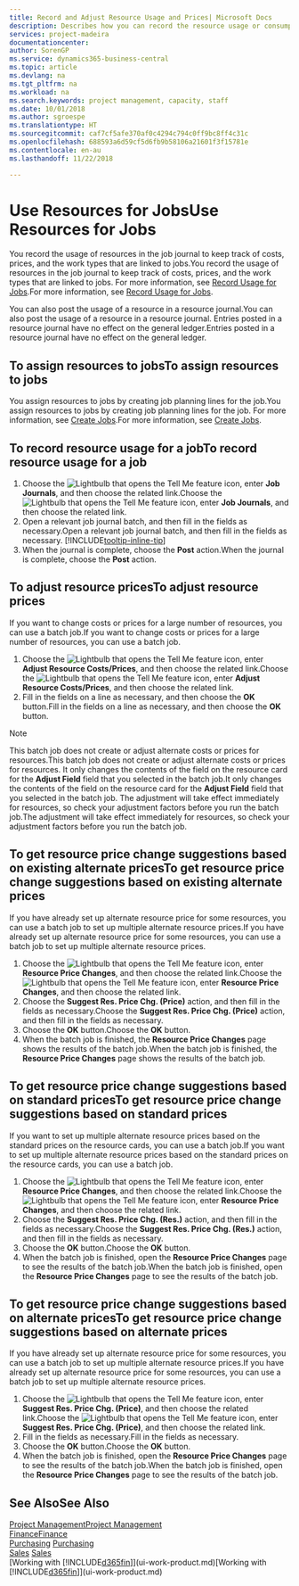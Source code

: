 ```yaml
---
title: Record and Adjust Resource Usage and Prices| Microsoft Docs
description: Describes how you can record the resource usage or consumption associated with a job, to keep track and manage costs, prices, and work types.
services: project-madeira
documentationcenter: 
author: SorenGP
ms.service: dynamics365-business-central
ms.topic: article
ms.devlang: na
ms.tgt_pltfrm: na
ms.workload: na
ms.search.keywords: project management, capacity, staff
ms.date: 10/01/2018
ms.author: sgroespe
ms.translationtype: HT
ms.sourcegitcommit: caf7cf5afe370af0c4294c794c0ff9bc8ff4c31c
ms.openlocfilehash: 688593a6d59cf5d6fb9b58106a21601f3f15781e
ms.contentlocale: en-au
ms.lasthandoff: 11/22/2018

---
```

# <a name="use-resources-for-jobs"></a><span data-ttu-id="0e7db-103">Use Resources for Jobs</span><span class="sxs-lookup"><span data-stu-id="0e7db-103">Use Resources for Jobs</span></span>
<span data-ttu-id="0e7db-104">You record the usage of resources in the job journal to keep track of costs, prices, and the work types that are linked to jobs.</span><span class="sxs-lookup"><span data-stu-id="0e7db-104">You record the usage of resources in the job journal to keep track of costs, prices, and the work types that are linked to jobs.</span></span> <span data-ttu-id="0e7db-105">For more information, see [Record Usage for Jobs](projects-how-record-job-usage.md).</span><span class="sxs-lookup"><span data-stu-id="0e7db-105">For more information, see [Record Usage for Jobs](projects-how-record-job-usage.md).</span></span>

<span data-ttu-id="0e7db-106">You can also post the usage of a resource in a resource journal.</span><span class="sxs-lookup"><span data-stu-id="0e7db-106">You can also post the usage of a resource in a resource journal.</span></span> <span data-ttu-id="0e7db-107">Entries posted in a resource journal have no effect on the general ledger.</span><span class="sxs-lookup"><span data-stu-id="0e7db-107">Entries posted in a resource journal have no effect on the general ledger.</span></span>

## <a name="to-assign-resources-to-jobs"></a><span data-ttu-id="0e7db-108">To assign resources to jobs</span><span class="sxs-lookup"><span data-stu-id="0e7db-108">To assign resources to jobs</span></span>
<span data-ttu-id="0e7db-109">You assign resources to jobs by creating job planning lines for the job.</span><span class="sxs-lookup"><span data-stu-id="0e7db-109">You assign resources to jobs by creating job planning lines for the job.</span></span> <span data-ttu-id="0e7db-110">For more information, see [Create Jobs](projects-how-create-jobs.md).</span><span class="sxs-lookup"><span data-stu-id="0e7db-110">For more information, see [Create Jobs](projects-how-create-jobs.md).</span></span>

## <a name="to-record-resource-usage-for-a-job"></a><span data-ttu-id="0e7db-111">To record resource usage for a job</span><span class="sxs-lookup"><span data-stu-id="0e7db-111">To record resource usage for a job</span></span>
1. <span data-ttu-id="0e7db-112">Choose the ![Lightbulb that opens the Tell Me feature](media/ui-search/search_small.png "Tell me what you want to do") icon, enter **Job Journals**, and then choose the related link.</span><span class="sxs-lookup"><span data-stu-id="0e7db-112">Choose the ![Lightbulb that opens the Tell Me feature](media/ui-search/search_small.png "Tell me what you want to do") icon, enter **Job Journals**, and then choose the related link.</span></span>
2. <span data-ttu-id="0e7db-113">Open a relevant job journal batch, and then fill in the fields as necessary.</span><span class="sxs-lookup"><span data-stu-id="0e7db-113">Open a relevant job journal batch, and then fill in the fields as necessary.</span></span> [!INCLUDE[tooltip-inline-tip](includes/tooltip-inline-tip_md.md)]
3. <span data-ttu-id="0e7db-114">When the journal is complete, choose the **Post** action.</span><span class="sxs-lookup"><span data-stu-id="0e7db-114">When the journal is complete, choose the **Post** action.</span></span>

## <a name="to-adjust-resource-prices"></a><span data-ttu-id="0e7db-115">To adjust resource prices</span><span class="sxs-lookup"><span data-stu-id="0e7db-115">To adjust resource prices</span></span>
<span data-ttu-id="0e7db-116">If you want to change costs or prices for a large number of resources, you can use a batch job.</span><span class="sxs-lookup"><span data-stu-id="0e7db-116">If you want to change costs or prices for a large number of resources, you can use a batch job.</span></span>  

1. <span data-ttu-id="0e7db-117">Choose the ![Lightbulb that opens the Tell Me feature](media/ui-search/search_small.png "Tell me what you want to do") icon, enter **Adjust Resource Costs/Prices**, and then choose the related link.</span><span class="sxs-lookup"><span data-stu-id="0e7db-117">Choose the ![Lightbulb that opens the Tell Me feature](media/ui-search/search_small.png "Tell me what you want to do") icon, enter **Adjust Resource Costs/Prices**, and then choose the related link.</span></span>
2. <span data-ttu-id="0e7db-118">Fill in the fields on a line as necessary, and then choose the **OK** button.</span><span class="sxs-lookup"><span data-stu-id="0e7db-118">Fill in the fields on a line as necessary, and then choose the **OK** button.</span></span>

> [!NOTE]  
>   <span data-ttu-id="0e7db-119">This batch job does not create or adjust alternate costs or prices for resources.</span><span class="sxs-lookup"><span data-stu-id="0e7db-119">This batch job does not create or adjust alternate costs or prices for resources.</span></span> <span data-ttu-id="0e7db-120">It only changes the contents of the field on the resource card for the **Adjust Field** field that you selected in the batch job.</span><span class="sxs-lookup"><span data-stu-id="0e7db-120">It only changes the contents of the field on the resource card for the **Adjust Field** field that you selected in the batch job.</span></span> <span data-ttu-id="0e7db-121">The adjustment will take effect immediately for resources, so check your adjustment factors before you run the batch job.</span><span class="sxs-lookup"><span data-stu-id="0e7db-121">The adjustment will take effect immediately for resources, so check your adjustment factors before you run the batch job.</span></span>

## <a name="to-get-resource-price-change-suggestions-based-on-existing-alternate-prices"></a><span data-ttu-id="0e7db-122">To get resource price change suggestions based on existing alternate prices</span><span class="sxs-lookup"><span data-stu-id="0e7db-122">To get resource price change suggestions based on existing alternate prices</span></span>
<span data-ttu-id="0e7db-123">If you have already set up alternate resource price for some resources, you can use a batch job to set up multiple alternate resource prices.</span><span class="sxs-lookup"><span data-stu-id="0e7db-123">If you have already set up alternate resource price for some resources, you can use a batch job to set up multiple alternate resource prices.</span></span>

1. <span data-ttu-id="0e7db-124">Choose the ![Lightbulb that opens the Tell Me feature](media/ui-search/search_small.png "Tell me what you want to do") icon, enter **Resource Price Changes**, and then choose the related link.</span><span class="sxs-lookup"><span data-stu-id="0e7db-124">Choose the ![Lightbulb that opens the Tell Me feature](media/ui-search/search_small.png "Tell me what you want to do") icon, enter **Resource Price Changes**, and then choose the related link.</span></span>
2. <span data-ttu-id="0e7db-125">Choose the **Suggest Res. Price Chg. (Price)** action, and then fill in the fields as necessary.</span><span class="sxs-lookup"><span data-stu-id="0e7db-125">Choose the **Suggest Res. Price Chg. (Price)** action, and then fill in the fields as necessary.</span></span>
3. <span data-ttu-id="0e7db-126">Choose the **OK** button.</span><span class="sxs-lookup"><span data-stu-id="0e7db-126">Choose the **OK** button.</span></span>  
4. <span data-ttu-id="0e7db-127">When the batch job is finished, the **Resource Price Changes** page shows the results of the batch job.</span><span class="sxs-lookup"><span data-stu-id="0e7db-127">When the batch job is finished, the **Resource Price Changes** page shows the results of the batch job.</span></span>

## <a name="to-get-resource-price-change-suggestions-based-on-standard-prices"></a><span data-ttu-id="0e7db-128">To get resource price change suggestions based on standard prices</span><span class="sxs-lookup"><span data-stu-id="0e7db-128">To get resource price change suggestions based on standard prices</span></span>
<span data-ttu-id="0e7db-129">If you want to set up multiple alternate resource prices based on the standard prices on the resource cards, you can use a batch job.</span><span class="sxs-lookup"><span data-stu-id="0e7db-129">If you want to set up multiple alternate resource prices based on the standard prices on the resource cards, you can use a batch job.</span></span>  

1. <span data-ttu-id="0e7db-130">Choose the ![Lightbulb that opens the Tell Me feature](media/ui-search/search_small.png "Tell me what you want to do") icon, enter **Resource Price Changes**, and then choose the related link.</span><span class="sxs-lookup"><span data-stu-id="0e7db-130">Choose the ![Lightbulb that opens the Tell Me feature](media/ui-search/search_small.png "Tell me what you want to do") icon, enter **Resource Price Changes**, and then choose the related link.</span></span>
2. <span data-ttu-id="0e7db-131">Choose the **Suggest Res. Price Chg. (Res.)** action, and then fill in the fields as necessary.</span><span class="sxs-lookup"><span data-stu-id="0e7db-131">Choose the **Suggest Res. Price Chg. (Res.)** action, and then fill in the fields as necessary.</span></span>  
3. <span data-ttu-id="0e7db-132">Choose the **OK** button.</span><span class="sxs-lookup"><span data-stu-id="0e7db-132">Choose the **OK** button.</span></span>  
4. <span data-ttu-id="0e7db-133">When the batch job is finished, open the **Resource Price Changes** page to see the results of the batch job.</span><span class="sxs-lookup"><span data-stu-id="0e7db-133">When the batch job is finished, open the **Resource Price Changes** page to see the results of the batch job.</span></span>

## <a name="to-get-resource-price-change-suggestions-based-on-alternate-prices"></a><span data-ttu-id="0e7db-134">To get resource price change suggestions based on alternate prices</span><span class="sxs-lookup"><span data-stu-id="0e7db-134">To get resource price change suggestions based on alternate prices</span></span>
<span data-ttu-id="0e7db-135">If you have already set up alternate resource price for some resources, you can use a batch job to set up multiple alternate resource prices.</span><span class="sxs-lookup"><span data-stu-id="0e7db-135">If you have already set up alternate resource price for some resources, you can use a batch job to set up multiple alternate resource prices.</span></span>

1. <span data-ttu-id="0e7db-136">Choose the ![Lightbulb that opens the Tell Me feature](media/ui-search/search_small.png "Tell me what you want to do") icon, enter **Suggest Res. Price Chg. (Price)**, and then choose the related link.</span><span class="sxs-lookup"><span data-stu-id="0e7db-136">Choose the ![Lightbulb that opens the Tell Me feature](media/ui-search/search_small.png "Tell me what you want to do") icon, enter **Suggest Res. Price Chg. (Price)**, and then choose the related link.</span></span>  
2. <span data-ttu-id="0e7db-137">Fill in the fields as necessary.</span><span class="sxs-lookup"><span data-stu-id="0e7db-137">Fill in the fields as necessary.</span></span>
3. <span data-ttu-id="0e7db-138">Choose the **OK** button.</span><span class="sxs-lookup"><span data-stu-id="0e7db-138">Choose the **OK** button.</span></span>  
4. <span data-ttu-id="0e7db-139">When the batch job is finished, open the **Resource Price Changes** page to see the results of the batch job.</span><span class="sxs-lookup"><span data-stu-id="0e7db-139">When the batch job is finished, open the **Resource Price Changes** page to see the results of the batch job.</span></span>

## <a name="see-also"></a><span data-ttu-id="0e7db-140">See Also</span><span class="sxs-lookup"><span data-stu-id="0e7db-140">See Also</span></span>
[<span data-ttu-id="0e7db-141">Project Management</span><span class="sxs-lookup"><span data-stu-id="0e7db-141">Project Management</span></span>](projects-manage-projects.md)  
[<span data-ttu-id="0e7db-142">Finance</span><span class="sxs-lookup"><span data-stu-id="0e7db-142">Finance</span></span>](finance.md)  
<span data-ttu-id="0e7db-143">[Purchasing](purchasing-manage-purchasing.md)       </span><span class="sxs-lookup"><span data-stu-id="0e7db-143">[Purchasing](purchasing-manage-purchasing.md)       </span></span>  
<span data-ttu-id="0e7db-144">[Sales](sales-manage-sales.md)   </span><span class="sxs-lookup"><span data-stu-id="0e7db-144">[Sales](sales-manage-sales.md)   </span></span>  
<span data-ttu-id="0e7db-145">[Working with [!INCLUDE[d365fin](includes/d365fin_md.md)]](ui-work-product.md)</span><span class="sxs-lookup"><span data-stu-id="0e7db-145">[Working with [!INCLUDE[d365fin](includes/d365fin_md.md)]](ui-work-product.md)</span></span>  

